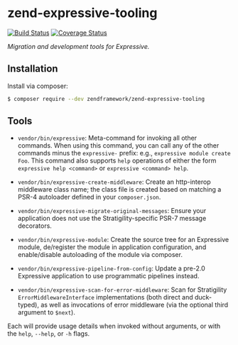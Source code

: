 # zend-expressive-tooling

[![Build Status](https://secure.travis-ci.org/zendframework/zend-expressive-tooling.svg?branch=master)](https://secure.travis-ci.org/zendframework/zend-expressive-tooling)
[![Coverage Status](https://coveralls.io/repos/github/zendframework/zend-expressive-tooling/badge.svg?branch=master)](https://coveralls.io/github/zendframework/zend-expressive-tooling?branch=master)

*Migration and development tools for Expressive.*

## Installation

Install via composer:

```bash
$ composer require --dev zendframework/zend-expressive-tooling
```

## Tools

- `vendor/bin/expressive`: Meta-command for invoking all other commands. When
  using this command, you can call any of the other commands minus the
  `expressive-` prefix: e.g., `expressive module create Foo`. This command also
  supports `help` operations of either the form `expressive help <command>` or
  `expressive <command> help`.

- `vendor/bin/expressive-create-middleware`: Create an http-interop middleware
  class name; the class file is created based on matching a PSR-4 autoloader
  defined in your `composer.json`.

- `vendor/bin/expressive-migrate-original-messages`: Ensure your application
  does not use the Stratigility-specific PSR-7 message decorators.

- `vendor/bin/expressive-module`: Create the source tree for an Expressive
  module, de/register the module in application configuration, and
  enable/disable autoloading of the module via composer.

- `vendor/bin/expressive-pipeline-from-config`: Update a pre-2.0 Expressive
  application to use programmatic pipelines instead.

- `vendor/bin/expressive-scan-for-error-middleware`: Scan for Stratigility
  `ErrorMiddlewareInterface` implementations (both direct and duck-typed), as
  well as invocations of error middleware (via the optional third argument to
  `$next`).

Each will provide usage details when invoked without arguments, or with the
`help`, `--help`, or `-h` flags.
